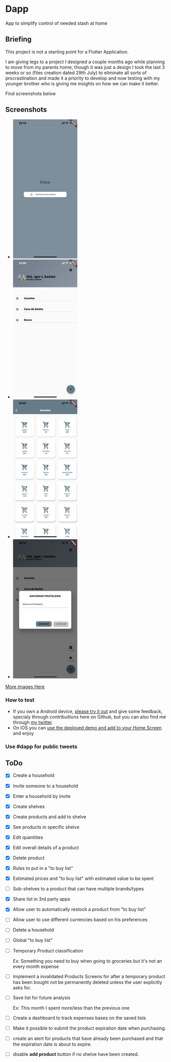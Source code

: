 # Dapp

App to simplify control of needed stash at home

## Briefing

This project is not a starting point for a Flutter Application.

I am giving legs to a project I designed a couple months ago while planning to 
move from my parents home, though it was just a design I took the last 3 weeks or so 
(files creation dated 29th July) to eliminate all sorts of procrastination and made it a priority 
to develop and now testing with my younger brother who is giving me insights on how we can make it better.

Find screenshots below

## Screenshots

- <img src="./screenshots/login_screen.PNG" alt="login_screen" width="200"/>
- <img src="./screenshots/dashboard.PNG" alt="dashboard" width="200"/>
- <img src="./screenshots/produts_screen.PNG" alt="produts_screen" width="200"/>
- <img src="./screenshots/add_shelve.PNG" alt="add_shelve" width="200"/>

 [More Images Here](./screenshots)

### How to test

- If you own a Android device, [please try it out](https://play.google.com/store/apps/details?id=com.lsambo02.despensa) and give some feedback, specialy through contribuitions here on Github, but you can also find me through [my twitter](https://twitter.com/lsambo02).
- On iOS you can [use the deployed demo and add to your Home Screen ](http://despensa-1bed3.web.app/) and enjoy


### Use #dapp for public tweets

## ToDo
- [x] Create a household
- [x] Invite someone to a household
- [x] Enter a household by invite
- [x] Create shelves
- [x] Create products and add to shelve
- [x] See products in specific shelve
- [x] Edit quantities
- [x] Edit overall details of a product
- [x] Delete product
- [x] Rules to put in a "to buy list"
- [x] Estimated prices and "to buy list" with estimated value to be spent
- [ ] Sub-shelves to a product that can have multiple brands/types
- [x] Share list in 3rd party apps
- [x] Allow user to automatically restock a product from "to buy list"
- [ ] Allow user to use different currencies based on his preferences
- [ ] Delete a household
- [ ] Global "to buy list"
- [ ] Temporary Product classification
    
    Ex: Something you need to buy when going to groceries but it's not an every month expense
- [ ] Implement a invalidated Products Screens for after a temporary product has been bought not 
  be permanently deleted unless the user explicitly asks for.
- [ ] Save list for future analysis

    Ex: This month I spent more/less than the previous one
- [ ] Create a dashboard to track expenses bases on the saved lists
- [ ] Make it possible to submit the product expiration date when purchasing.
- [ ] create an alert for products that have already been purchased and that the expiration date is about to expire.
- [ ] disable <b>add product</b> button if no shelve have been created.






